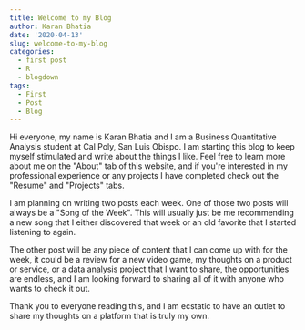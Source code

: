 ```yaml
---
title: Welcome to my Blog
author: Karan Bhatia
date: '2020-04-13'
slug: welcome-to-my-blog
categories:
  - first post
  - R
  - blogdown
tags:
  - First
  - Post
  - Blog
---
```

Hi everyone, my name is Karan Bhatia and I am a Business Quantitative Analysis student at Cal Poly, San Luis Obispo. I am starting this blog to keep myself stimulated and write about the things I like. Feel free to learn more about me on the "About" tab of this website, and if you're interested in my professional experience or any projects I have completed check out the "Resume" and "Projects" tabs. 

I am planning on writing two posts each week. One of those two posts will always be a "Song of the Week". This will usually just be me recommending a new song that I either discovered that week or an old favorite that I started listening to again. 

The other post will be any piece of content that I can come up with for the week, it could be a review for a new video game, my thoughts on a product or service, or a data analysis project that I want to share, the opportunities are endless, and I am looking forward to sharing all of it with anyone who wants to check it out. 

Thank you to everyone reading this, and I am ecstatic to have an outlet to share my thoughts on a platform that is truly my own. 